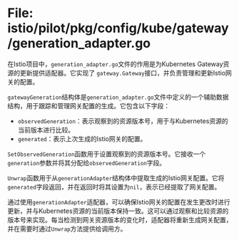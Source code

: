 # File: istio/pilot/pkg/config/kube/gateway/generation_adapter.go

在Istio项目中，`generation_adapter.go`文件的作用是为Kubernetes Gateway资源的更新提供适配器。它实现了 `gateway.Gateway`接口，并负责管理和更新Istio网关的配置。

`gatewayGeneration`结构体是`generation_adapter.go`文件中定义的一个辅助数据结构，用于跟踪和管理网关配置的生成。它包含以下字段：
- `observedGeneration`：表示观察到的资源版本号，用于与Kubernetes资源的当前版本进行比较。
- `generated`：表示上次生成的Istio网关的配置。

`SetObservedGeneration`函数用于设置观察到的资源版本号。它接收一个`generation`参数并将其分配给`observedGeneration`字段。

`Unwrap`函数用于从`generationAdapter`结构体中提取生成的Istio网关配置。它将`generated`字段返回，并在返回时将其设置为`nil`，表示已经提取了网关配置。

通过使用`generationAdapter`适配器，可以确保Istio网关的配置在发生更改时进行更新，并与Kubernetes资源的当前版本保持一致。这可以通过观察和比较资源的版本号来实现。每当检测到网关资源版本的变化时，适配器将重新生成网关配置，并在需要时通过`Unwrap`方法提供给调用方。

